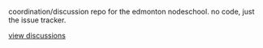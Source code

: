 coordination/discussion repo for the edmonton nodeschool. no code, just the issue tracker.

[view discussions](https://github.com/nodeschool/edmonton/issues)